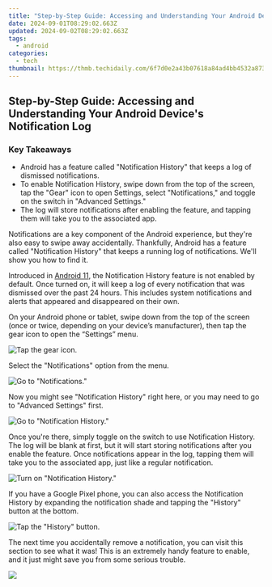 ```yaml
---
title: "Step-by-Step Guide: Accessing and Understanding Your Android Device's Notification Log"
date: 2024-09-01T08:29:02.663Z
updated: 2024-09-02T08:29:02.663Z
tags:
  - android
categories:
  - tech
thumbnail: https://thmb.techidaily.com/6f7d0e2a43b07618a84ad4bb4532a87360d4eb5cc4017e6eac185e39f8838773.jpg
---
```


## Step-by-Step Guide: Accessing and Understanding Your Android Device's Notification Log

### Key Takeaways

* Android has a feature called "Notification History" that keeps a log of dismissed notifications.
* To enable Notification History, swipe down from the top of the screen, tap the "Gear" icon to open Settings, select "Notifications," and toggle on the switch in "Advanced Settings."
* The log will store notifications after enabling the feature, and tapping them will take you to the associated app.

 Notifications are a key component of the Android experience, but they're also easy to swipe away accidentally. Thankfully, Android has a feature called "Notification History" that keeps a running log of notifications. We'll show you how to find it.

 Introduced in [Android 11](https://some-techniques.techidaily.com/in-2024-how-to-generate-stellar-podcast-title-ideas/), the Notification History feature is not enabled by default. Once turned on, it will keep a log of every notification that was dismissed over the past 24 hours. This includes system notifications and alerts that appeared and disappeared on their own.

 On your Android phone or tablet, swipe down from the top of the screen (once or twice, depending on your device’s manufacturer), then tap the gear icon to open the “Settings” menu.

![Tap the gear icon.](https://static1.howtogeekimages.com/wordpress/wp-content/uploads/2023/08/screenshot_20230829_144627_settings.jpg) 

 Select the "Notifications" option from the menu.

![Go to "Notifications."](https://static1.howtogeekimages.com/wordpress/wp-content/uploads/2023/08/screenshot_20230829_144636_settings.jpg) 

 Now you might see "Notification History" right here, or you may need to go to "Advanced Settings" first.

![Go to "Notification History."](https://static1.howtogeekimages.com/wordpress/wp-content/uploads/2023/08/screenshot_20230829_144640_settings.jpg) 

 Once you're there, simply toggle on the switch to use Notification History. The log will be blank at first, but it will start storing notifications after you enable the feature. Once notifications appear in the log, tapping them will take you to the associated app, just like a regular notification.

![Turn on "Notification History."](https://static1.howtogeekimages.com/wordpress/wp-content/uploads/2023/08/screenshot_20230829_144705_settings.jpg) 

 If you have a Google Pixel phone, you can also access the Notification History by expanding the notification shade and tapping the "History" button at the bottom.

![Tap the "History" button.](https://static1.howtogeekimages.com/wordpress/wp-content/uploads/2023/08/2023-08-29_14-48-02.jpg) 

 The next time you accidentally remove a notification, you can visit this section to see what it was! This is an extremely handy feature to enable, and it just might save you from some serious trouble.

<ins class="adsbygoogle"
     style="display:block"
     data-ad-format="autorelaxed"
     data-ad-client="ca-pub-7571918770474297"
     data-ad-slot="1223367746"></ins>



<ins class="adsbygoogle"
     style="display:block"
     data-ad-client="ca-pub-7571918770474297"
     data-ad-slot="8358498916"
     data-ad-format="auto"
     data-full-width-responsive="true"></ins>



<!-- affiliate ads begin -->
<a href="https://store.massmailsoftware.com/order/checkout.php?PRODS=2069351&QTY=1&AFFILIATE=108875&CART=1"><img src="https://secure.avangate.com/images/merchant/dc87c13749315c7217cdc4ac692e704c/banera_for_partners-24_%282%29.jpg" border="0"></a>
<!-- affiliate ads end -->